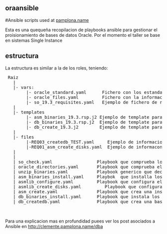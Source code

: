 ## oraansible

#Ansible scripts used at [pamplona.name](http://clemente.pamplona.name/dba)

Esta es una quequeña recopilacion de playbooks ansible para gestionar el proisionamiento de bases de datos Oracle.
Por el momento el taller se base en sistemas Single Instance
## estructura
La estructura es similar a la de los roles, teniendo:
<pre>
 Raiz
   |
   |- vars:
        |- oracle_standard.yaml      Fichero con los estandares del departamento
        |- oracle_files.yaml         Fichero con la informacion fisica de los binarios 
        |- so_19.3_requisites.yaml   Ejemplo de fichero de requisitos de S.O para oracle 19.3
   |
   |- templates
        |- asm_binaries_19.3.rsp.j2 Ejemplo de template para la instalacion de binarios de asm la version 19.3
        |- db_binaries_19.3.rsp.j2  Ejemplo de template para la instalacion de binarios de binarios  la version 19.3
        |- db_create_19.3.j2        Ejemplo de template para la icreacion de una base datos Single instance version 19.3
   |
   |- files
        |-REQ03_createdb_TEST.yaml     Ejemplo de informacion de provisionamiento de  una base de datos 
        |-REQ01_asm_create_disks.yaml  Ejemplo de informacon de  provisionamiento de discos para el ASM 
   |  
   |  
   | so_check.yaml                 Playbook que comprueba los prerrequisitos del sistema operativo  
   | oracle_directories.yaml       Playbook que comprueba el arbol de directorios de oracle
   | unzip_binaries.yaml           Playbook generico que decomprime zips
   | asm_binaries_install.yaml     Playbok  que installa los binarios de ASM  y registra el oracle restart sin ASM
   | asmlib_configure.yaml         Playbook que configura el asmlib
   | asmlib_create_disks.yaml         Playbook que configura los discos de ASM 
   | asm_create.yaml               Playbook que crea una instancia +ASM con en el GRID y con los discos previamente instalados
   | db_binaries_install.yaml      Playbook que instala los binarios del motor de base de datos
   | db_createdb.yaml              Playbook que crea una base de datos


</pre>
Para una explicacion mas en profundidad puees ver los post asociados a Ansible en http://clemente.pamplona.name/dba
